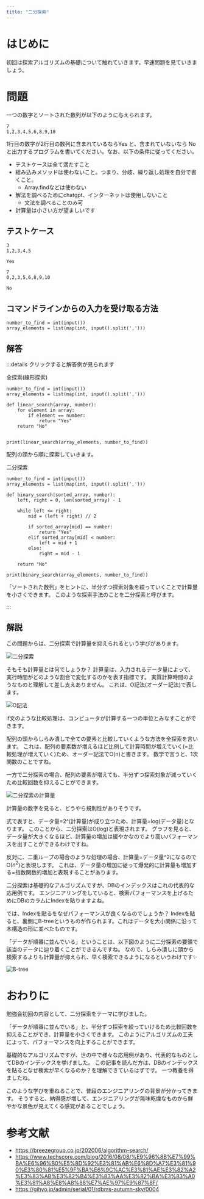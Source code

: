 ```yaml
---
title: "二分探索"
---
```


# はじめに
初回は探索アルゴリズムの基礎について触れていきます。早速問題を見ていきましょう。

# 問題
一つの数字とソートされた数列が以下のように与えられます。

```sh:input
7
1,2,3,4,5,6,8,9,10
```

1行目の数字が2行目の数列に含まれているならYes と、含まれていないなら No と出力するプログラムを書いてください。なお、以下の条件に従ってください。

- テストケースは全て満たすこと
- 組み込みメソッドは使わないこと。つまり、分岐、繰り返し処理を自分で書くこと。
  - Array.findなどは使わない
- 解法を調べるためにchatgpt、インターネットは使用しないこと
  - 文法を調べることのみ可
- 計算量は小さい方が望ましいです

## テストケース

```sh:input1
3
1,2,3,4,5
```

```sh:output1
Yes
```

```sh:input2
7
0,2,3,5,6,8,9,10
```

```sh:output2
No
```

## コマンドラインからの入力を受け取る方法
```py:python
number_to_find = int(input())
array_elements = list(map(int, input().split(',')))
```

## 解答
:::details クリックすると解答例が見られます

全探索(線形探索)
```py:python
number_to_find = int(input())
array_elements = list(map(int, input().split(',')))

def linear_search(array, number):
    for element in array:
        if element == number:
            return "Yes"
    return "No"
    

print(linear_search(array_elements, number_to_find))
```
配列の頭から順に探索していきます。

二分探索
```py:python
number_to_find = int(input())
array_elements = list(map(int, input().split(',')))

def binary_search(sorted_array, number):
    left, right = 0, len(sorted_array) - 1
    
    while left <= right:
        mid = (left + right) // 2

        if sorted_array[mid] == number:
            return "Yes"
        elif sorted_array[mid] < number:
            left = mid + 1
        else:
            right = mid - 1
                    
    return "No"
    
print(binary_search(array_elements, number_to_find))
```
「ソートされた数列」をヒントに、半分ずつ探索対象を絞っていくことで計算量を小さくできます。
このような探索手法のことを二分探索と呼びます。

:::

## 解説
この問題からは、二分探索で計算量を抑えられるという学びがあります。

![二分探索](https://storage.googleapis.com/zenn-user-upload/330e1d476f9e-20240219.png)

そもそも計算量とは何でしょうか？
計算量は、入力されるデータ量によって、実行時間がどのような割合で変化するのかを表す指標です。
実質計算時間のようなものと理解して差し支えありません。
これは、O記法(オーダー記法)で表します。

![O記法](https://storage.googleapis.com/zenn-user-upload/1f0b5e3b6e5c-20240219.png)

if文のような比較処理は、コンピュータが計算する一つの単位とみなすことができます。

配列の頭からしらみ潰しで全ての要素と比較していくような方法を全探索を言います。
これは、配列の要素数が増えるほど比例して計算時間が増えていく(=比較処理が増えていく)ため、オーダー記法でO(n)と書きます。
数学で言うと、1次関数のことですね。

一方で二分探索の場合、配列の要素が増えても、半分ずつ探索対象が減っていくため比較回数を抑えることができます。

![二分探索の計算量](https://storage.googleapis.com/zenn-user-upload/b6eb5dbdb710-20240219.png)

計算量の数字を見ると、どうやら規則性がありそうです。

式で表すと、データ量=2^(計算量)が成り立つため、計算量=log(データ量)となります。
このことから、二分探索はO(log)と表現されます。
グラフを見ると、データ量が大きくなるほど、計算量の増加は緩やかなのでより高いパフォーマンスを出すことができるわけですね。

反対に、二重ループの場合のような処理の場合、計算量=データ量^2になるのでO($n^2$)と表現します。
これは、データ量の増加に従って爆発的に計算量も増加する=指数関数的増加と表現することがあります。

二分探索は基礎的なアルゴリズムですが、DBのインデックスはこれの代表的な応用例です。
エンジニアリングをしていると、検索パフォーマンスを上げるためにDBのカラムにIndexを貼りますよね。

では、Indexを貼るをなぜパフォーマンスが良くなるのでしょうか？
Indexを貼ると、裏側にB-treeというものが作られます。これはデータを大小関係に沿って木構造の形に並べたものです。

「データが順番に並んでいる」ということは、以下図のように二分探索の要領で該当のデータに辿り着くことができるんですね。
なので、しらみ潰しに頭から検索するよりも計算量が抑えられ、早く検索できるようになるというわけです✨

![B-tree](https://storage.googleapis.com/zenn-user-upload/7c470d487d5c-20240219.png)

# おわりに
勉強会初回の内容として、二分探索をテーマに学びました。

「データが順番に並んでいる」と、半分ずつ探索を絞っていけるため比較回数を抑えることができ、計算量を小さくできます。
このようにアルゴリズムの工夫によって、パフォーマンスを向上することができます。

基礎的なアルゴリズムですが、世の中で様々な応用例があり、代表的なものとしてDBのインデックスを挙げました。
この記事を読んだ方は、DBのインデックスを貼るとなぜ検索が早くなるのか？を理解できているはずです。
一つ教養を得ましたね。

このような学びを重ねることで、普段のエンジニアリングの背景が分かってきます。
そうすると、納得感が増して、エンジニアリングが無味乾燥なものから鮮やかな景色が見えてくる感覚があることでしょう。


# 参考文献

- https://breezegroup.co.jp/202006/algorithm-search/
- https://www.techscore.com/blog/2016/08/08/%E9%96%8B%E7%99%BA%E6%96%B0%E5%8D%92%E3%81%AB%E6%8D%A7%E3%81%90%E3%80%81%E5%9F%BA%E6%9C%AC%E3%81%AE%E3%82%A2%E3%83%AB%E3%82%B4%E3%83%AA%E3%82%BA%E3%83%A0%E3%81%A8%E8%A8%88%E7%AE%97%E9%87%8F/
- https://gihyo.jp/admin/serial/01/rdbms-autumn-sky/0004

